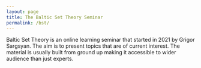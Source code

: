 ```yaml
---
layout: page
title: The Baltic Set Theory Seminar
permalink: /bst/
---
```


Baltic Set Theory is an online learning seminar that started in 2021 by Grigor Sargsyan. The aim is to present topics that are of current interest. The material is usually built from ground up making it accessible to wider audience than
just experts.


